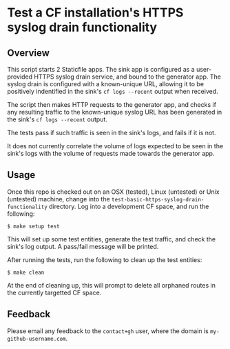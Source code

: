 # Test a CF installation's HTTPS syslog drain functionality

## Overview

This script starts 2 Staticfile apps. The sink app is configured as a
user-provided HTTPS syslog drain service, and bound to the generator app. The
syslog drain is configured with a known-unique URL, allowing it to be
positively indentified in the sink's `cf logs --recent` output when received.

The script then makes HTTP requests to the generator app, and checks if any
resulting traffic to the known-unique syslog URL has been generated in the
sink's `cf logs --recent` output.

The tests pass if such traffic is seen in the sink's logs, and fails if it is
not.

It does not currently correlate the volume of logs expected to be seen in the
sink's logs with the volume of requests made towards the generator app.

## Usage

Once this repo is checked out on an OSX (tested), Linux (untested) or Unix
(untested) machine, change into the
`test-basic-https-syslog-drain-functionality` directory.  Log into a
development CF space, and run the following:

```
$ make setup test
```

This will set up some test entities, generate the test traffic, and check the
sink's log output. A pass/fail message will be printed.

After running the tests, run the following to clean up the test entities:

```
$ make clean
```

At the end of cleaning up, this will prompt to delete all orphaned routes in
the currently targetted CF space.

## Feedback

Please email any feedback to the `contact+gh` user, where the domain is
`my-github-username.com`.
